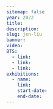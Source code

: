 ```yaml
---
sitemap: false
year: 2022
title:
description:
slug: jen-liu
banner:
video:
BTS:
  - link:
  - link:
  - link:
exhibitions:
  - name:
    link:
    start-date:
    end-date:
---
```

